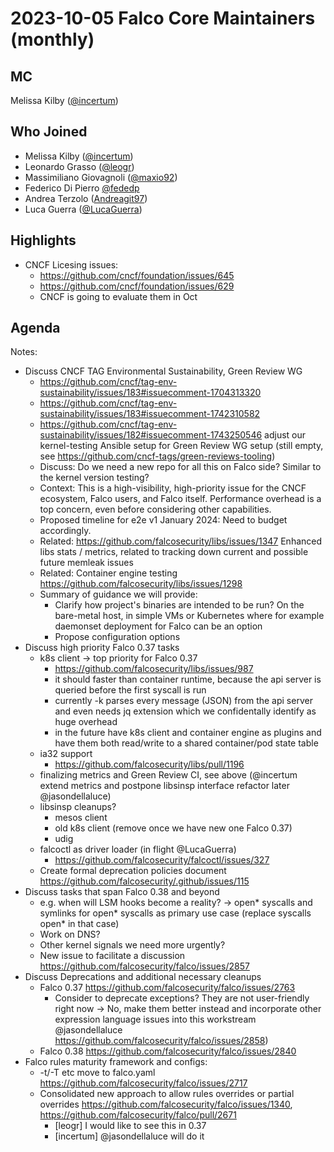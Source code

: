 # 2023-10-05 Falco Core Maintainers (monthly)

## MC

Melissa Kilby ([@incertum](https://github.com/incertum))

## Who Joined

- Melissa Kilby ([@incertum](https://github.com/incertum))
- Leonardo Grasso ([@leogr](https://github.com/leogr))
- Massimiliano Giovagnoli ([@maxio92](https://github.com/maxgio92))
- Federico Di Pierro [@fededp](https://github.com/fededp)
- Andrea Terzolo ([Andreagit97](https://github.com/Andreagit97))
- Luca Guerra ([@LucaGuerra](https://github.com/LucaGuerra))

## Highlights

- CNCF Licesing issues:
    - https://github.com/cncf/foundation/issues/645
    - https://github.com/cncf/foundation/issues/629
    - CNCF is going to evaluate them in Oct

## Agenda


Notes:

- Discuss CNCF TAG Environmental Sustainability, Green Review WG
  - https://github.com/cncf/tag-env-sustainability/issues/183#issuecomment-1704313320
  - https://github.com/cncf/tag-env-sustainability/issues/183#issuecomment-1742310582
  - https://github.com/cncf/tag-env-sustainability/issues/182#issuecomment-1743250546 adjust our kernel-testing Ansible setup for Green Review WG setup (still empty, see https://github.com/cncf-tags/green-reviews-tooling)
  - Discuss: Do we need a new repo for all this on Falco side? Similar to the kernel version testing?
  - Context: This is a high-visibility, high-priority issue for the CNCF ecosystem, Falco users, and Falco itself. Performance overhead is a top concern, even before considering other capabilities.
  - Proposed timeline for e2e v1 January 2024: Need to budget accordingly.
  - Related: https://github.com/falcosecurity/libs/issues/1347 Enhanced libs stats / metrics, related to tracking down current and possible future memleak issues
  - Related: Container engine testing https://github.com/falcosecurity/libs/issues/1298
  - Summary of guidance we will provide:
    - Clarify how project's binaries are intended to be run? On the bare-metal host, in simple VMs or Kubernetes where for example daemonset deployment for Falco can be an option 
    - Propose configuration options
- Discuss high priority Falco 0.37 tasks
    - k8s client -> top priority for Falco 0.37
      - https://github.com/falcosecurity/libs/issues/987 
      - it should faster than container runtime, because the api server is queried before the first syscall is run
      - currently -k parses every message (JSON) from the api server and even needs jq extension which we confidentally identify as huge overhead
      - in the future have k8s client and container engine as plugins and have them both read/write to a shared container/pod state table
  - ia32 support
      - https://github.com/falcosecurity/libs/pull/1196
  - finalizing metrics and Green Review CI, see above (@incertum extend metrics and postpone libsinsp interface refactor later @jasondellaluce)
  - libsinsp cleanups?
      - mesos client
      - old k8s client (remove once we have new one Falco 0.37)
      - udig
  - falcoctl as driver loader (in flight @LucaGuerra)
      - https://github.com/falcosecurity/falcoctl/issues/327
  - Create formal deprecation policies document https://github.com/falcosecurity/.github/issues/115
- Discuss tasks that span Falco 0.38 and beyond
  - e.g. when will LSM hooks become a reality? -> open* syscalls and symlinks for open* syscalls as primary use case (replace syscalls open* in that case)
  - Work on DNS?
  - Other kernel signals we need more urgently?
  - New issue to facilitate a discussion https://github.com/falcosecurity/falco/issues/2857
- Discuss Deprecations and additional necessary cleanups
  - Falco 0.37 https://github.com/falcosecurity/falco/issues/2763
    - Consider to deprecate exceptions? They are not user-friendly right now -> No, make them better instead and incorporate other expression language issues into this workstream @jasondellaluce https://github.com/falcosecurity/falco/issues/2858)
  - Falco 0.38 https://github.com/falcosecurity/falco/issues/2840
- Falco rules maturity framework and configs:
  - -t/-T etc move to falco.yaml https://github.com/falcosecurity/falco/issues/2717
  - Consolidated new approach to allow rules overrides or partial overrides https://github.com/falcosecurity/falco/issues/1340, https://github.com/falcosecurity/falco/pull/2671 
      - [leogr] I would like to see this in 0.37
      - [incertum] @jasondellaluce will do it
